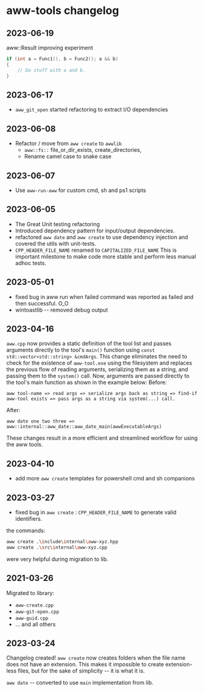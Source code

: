 # aww-tools changelog

## 2023-06-19

aww::Result improving experiment
```cpp
if (int a = Func1(), b = Func2(); a && b)
{
    // Do stuff with a and b.
}
```




## 2023-06-17

- `aww_git_open` started refactoring to extract I/O dependencies


## 2023-06-08

- Refactor / move from `aww create` to `awwlib`
  - `aww::fs::` file_or_dir_exists, create_directories,
  - Rename camel case to snake case


## 2023-06-07

- Use `aww-run-aww` for custom cmd, sh and ps1 scripts


## 2023-06-05

- The Great Unit testing refactoring
- Introduced dependency pattern for input/output dependencies.
- refactored `aww date` and `aww create` to use dependency injection and covered
the utils with unit-tests.
- `CPP_HEADER_FILE_NAME` renamed to `CAPITALIZED_FILE_NAME`
This is important milestone to make code more stable and perform less manual adhoc tests.

## 2023-05-01
- fixed bug in aww run when failed command was reported as failed and then successful. O_O
- wintoastlib -- removed debug output

## 2023-04-16

`aww.cpp` now provides a static definition of the tool list and passes arguments directly to the tool's `main()` function using  `const std::vector<std::string> &cmdArgs`. This change eliminates the need to check for the existence of `aww-tool.exe` using the filesystem and replaces the previous flow of reading arguments, serializing them as a string, and passing them to the `system()` call. Now, arguments are passed directly to the tool's main function as shown in the example below:
Before:
```
aww tool-name => read args => serialize args back as string => find-if aww-tool exists => pass args as a string via system(...) call.
```
After:
```
aww date one two three => aww::internal::aww_date::aww_date_main(awwExecutableArgs)
````
These changes result in a more efficient and streamlined workflow for using the aww tools.

## 2023-04-10

- add more `aww create` templates for powershell cmd and sh companions

## 2023-03-27
- fixed bug in `aww create` : `CPP_HEADER_FILE_NAME` to generate valid identifiers.


the commands:
```sh
aww create .\include\internal\aww-xyz.hpp
aww create .\src\internal\aww-xyz.cpp
```
were very helpful during migration to lib.


## 2021-03-26

Migrated to library:
- `aww-create.cpp`
- `aww-git-open.cpp`
- `aww-guid.cpp`
- ... and all others

## 2023-03-24

Changelog created!
`aww create` now creates folders when the file name does not have an extension. This makes it impossible to create extension-less files, but for the sake of simplicity -- it is what it is.

`aww date` -- converted to use `main` implementation from lib.







